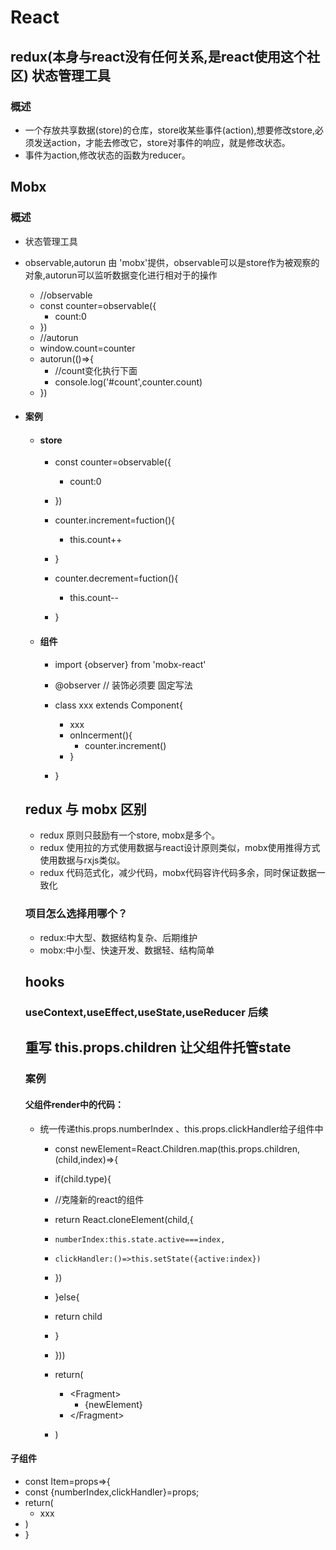 # React
## redux(本身与react没有任何关系,是react使用这个社区) 状态管理工具
### 概述
- 一个存放共享数据(store)的仓库，store收某些事件(action),想要修改store,必须发送action，才能去修改它，store对事件的响应，就是修改状态。
- 事件为action,修改状态的函数为reducer。

## Mobx
### 概述
- 状态管理工具
- observable,autorun 由 'mobx'提供，observable可以是store作为被观察的对象,autorun可以监听数据变化进行相对于的操作
  - //observable
  - const counter=observable({
    - count:0 
  - })
   - //autorun
   - window.count=counter
   - autorun(()=>{
     - //count变化执行下面
     - console.log('#count',counter.count)
   - })
  
- #### 案例
  - #### store
    - const counter=observable({
      - count:0 
    - })

    - counter.increment=fuction(){
        - this.count++
    - }
    - counter.decrement=fuction(){
        - this.count--
    - }
  - #### 组件
    - import {observer} from 'mobx-react'
    - @observer // 装饰必须要 固定写法
    - class xxx extends Component{
      - xxx
      - onIncerment(){
        - counter.increment()
      - }
      
    - }
  
  ## redux 与 mobx 区别
  - redux 原则只鼓励有一个store, mobx是多个。
  - redux 使用拉的方式使用数据与react设计原则类似，mobx使用推得方式使用数据与rxjs类似。
  - redux 代码范式化，减少代码，mobx代码容许代码多余，同时保证数据一致化
  ### 项目怎么选择用哪个？
  - redux:中大型、数据结构复杂、后期维护
  - mobx:中小型、快速开发、数据轻、结构简单
  
  ## hooks
  ### useContext,useEffect,useState,useReducer 后续
  
  ## 重写 this.props.children 让父组件托管state
  ### 案例
  #### 父组件render中的代码：
  -  统一传递this.props.numberIndex 、this.props.clickHandler给子组件中
     - const newElement=React.Children.map(this.props.children,(child,index)=>{
     - if(child.type){
     -   //克隆新的react的组件
     -   return React.cloneElement(child,{
     -     numberIndex:this.state.active===index,
     -     clickHandler:()=>this.setState({active:index})
     -   })
     - }else{
     -   return child
     - }
     - }))
     
     - return(
       -  \<Fragment>
          - {newElement}
       -  \</Fragment>
     - )
  
 #### 子组件
 - const Item=props=>{
 - const {numberIndex,clickHandler}=props;
 - return(
    -   xxx
 - )
 - }
